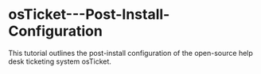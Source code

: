 # osTicket---Post-Install-Configuration
This tutorial outlines the post-install configuration of the open-source help desk ticketing system osTicket.
